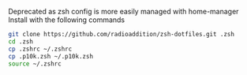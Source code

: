 Deprecated as zsh config is more easily managed with home-manager
Install with the following commands
```zsh
git clone https://github.com/radioaddition/zsh-dotfiles.git .zsh
cd .zsh
cp .zshrc ~/.zshrc
cp .p10k.zsh ~/.p10k.zsh
source ~/.zshrc
```
